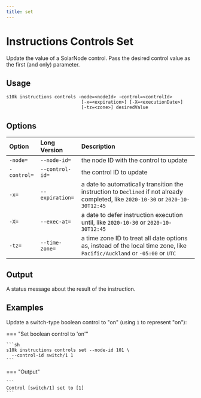 ```yaml
---
title: set
---
```

# Instructions Controls Set

Update the value of a SolarNode control. Pass the desired control value as the first (and only)
parameter.

## Usage

```
s10k instructions controls -node=<nodeId> -control=<controlId>
							[-x=<expiration>] [-X=<executionDate>]
							[-tz=<zone>] desiredValue
```

## Options

<div markdown="1" class="options-explicit-col-widths">

| Option | Long Version | Description |
|:-------|:-------------|:------------|
| `-node=` | `--node-id=` | the node ID with the control to update |
| `-control=` | `--control-id=` | the control ID to update |
| `-x=` | `--expiration=` | a date to automatically transition the instruction to `Declined` if not already completed, like `2020-10-30` or `2020-10-30T12:45` |
| `-X=` | `--exec-at=` | a date to defer instruction execution until, like `2020-10-30` or `2020-10-30T12:45` |
| `-tz=` | `--time-zone=` | a time zone ID to treat all date options as, instead of the local time zone, like `Pacific/Auckland` or `-05:00` or `UTC` |

</div>

## Output

A status message about the result of the instruction.

## Examples

Update a switch-type boolean control to "on" (using `1` to represent "on"):

=== "Set boolean control to 'on'"

	```sh
	s10k instructions controls set --node-id 101 \
	  --control-id switch/1 1
	```

=== "Output"

	```
	Control [switch/1] set to [1]
	```
